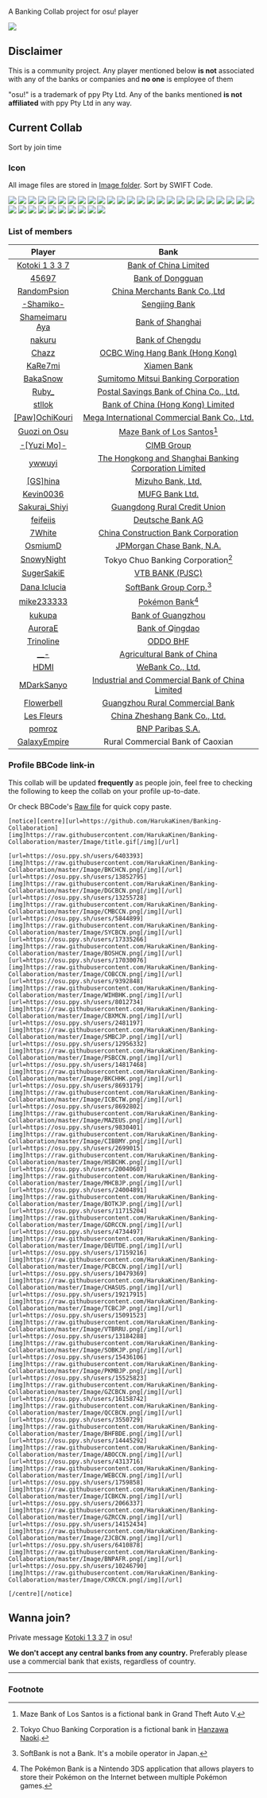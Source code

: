 A Banking Collab project for osu! player

![](Image/title.gif)

## Disclaimer

This is a community project. Any player mentioned below **is not** associated with any of the banks or companies and **no one** is employee of them

"osu!" is a trademark of ppy Pty Ltd. Any of the banks mentioned **is not affiliated** with ppy Pty Ltd in any way.

## Current Collab

Sort by join time

### Icon

All image files are stored in [Image folder](Image/). Sort by SWIFT Code.

[![](Image/BKCHCN.png)](https://osu.ppy.sh/users/6403393)
[![](Image/DGCBCN.png)](https://osu.ppy.sh/users/13852795)
[![](Image/CMBCCN.png)](https://osu.ppy.sh/users/13255728)
[![](Image/SYCBCN.png)](https://osu.ppy.sh/users/5844899)
[![](Image/BOSHCN.png)](https://osu.ppy.sh/users/17335266)
[![](Image/COBCCN.png)](https://osu.ppy.sh/users/17030076)
[![](Image/WIHBHK.png)](https://osu.ppy.sh/users/9392848)
[![](Image/CBXMCN.png)](https://osu.ppy.sh/users/8012734)
[![](Image/SMBCJP.png)](https://osu.ppy.sh/users/2481197)
[![](Image/PSBCCN.png)](https://osu.ppy.sh/users/12956332)
[![](Image/BKCHHK.png)](https://osu.ppy.sh/users/14817468)
[![](Image/ICBCTW.png)](https://osu.ppy.sh/users/8693179)
[![](Image/MAZEUS.png)](https://osu.ppy.sh/users/8692802)
[![](Image/CIBBMY.png)](https://osu.ppy.sh/users/9830401)
[![](Image/HSBCHK.png)](https://osu.ppy.sh/users/2699015)
[![](Image/MHCBJP.png)](https://osu.ppy.sh/users/20040607)
[![](Image/BOTKJP.png)](https://osu.ppy.sh/users/24004891)
[![](Image/GDRCCN.png)](https://osu.ppy.sh/users/11715204)
[![](Image/DEUTDE.png)](https://osu.ppy.sh/users/4734497)
[![](Image/PCBCCN.png)](https://osu.ppy.sh/users/17159216)
[![](Image/CHASUS.png)](https://osu.ppy.sh/users/10479369)
[![](Image/TCBCJP.png)](https://osu.ppy.sh/users/19217915)
[![](Image/VTBRRU.png)](https://osu.ppy.sh/users/15091523)
[![](Image/SOBKJP.png)](https://osu.ppy.sh/users/13184288)
[![](Image/PKMBJP.png)](https://osu.ppy.sh/users/15436106)
[![](Image/GZCBCN.png)](https://osu.ppy.sh/users/15525823)
[![](Image/QCCBCN.png)](https://osu.ppy.sh/users/16158742)
[![](Image/BHFBDE.png)](https://osu.ppy.sh/users/3550729)
[![](Image/ABOCCN.png)](https://osu.ppy.sh/users/14445292)
[![](Image/WEBCCN.png)](https://osu.ppy.sh/users/4313716)
[![](Image/ICBKCN.png)](https://osu.ppy.sh/users/1759858)
[![](Image/GZRCCN.png)](https://osu.ppy.sh/users/2066337)
[![](Image/ZJCBCN.png)](https://osu.ppy.sh/users/14152434)
[![](Image/BNPAFR.png)](https://osu.ppy.sh/users/6410878)
[![](Image/CXRCCN.png)](https://osu.ppy.sh/users/10246790)

### List of members

| Player | Bank |
|:-:|:-:|
| [Kotoki 1 3 3 7](https://osu.ppy.sh/users/6403393) | [Bank of China Limited](https://en.wikipedia.org/wiki/Bank_of_China) |
| [45697](https://osu.ppy.sh/users/13852795) | [Bank of Dongguan](https://zh.wikipedia.org/wiki/%E4%B8%9C%E8%8E%9E%E9%93%B6%E8%A1%8C) |
| [RandomPsion](https://osu.ppy.sh/users/13255728) | [China Merchants Bank Co.,Ltd](https://en.wikipedia.org/wiki/China_Merchants_Bank) |
| [-Shamiko-](https://osu.ppy.sh/users/5844899) | [Sengjing Bank](https://zh.wikipedia.org/wiki/%E7%9B%9B%E4%BA%AC%E9%93%B6%E8%A1%8C) |
| [Shameimaru Aya](https://osu.ppy.sh/users/17335266) | [Bank of Shanghai](https://zh.wikipedia.org/wiki/%E4%B8%8A%E6%B5%B7%E9%93%B6%E8%A1%8C) |
| [nakuru](https://osu.ppy.sh/users/17030076) | [Bank of Chengdu](https://zh.wikipedia.org/wiki/%E6%88%90%E9%83%BD%E9%93%B6%E8%A1%8C) |
| [Chazz](https://osu.ppy.sh/users/9392848) | [OCBC Wing Hang Bank (Hong Kong)](https://en.wikipedia.org/wiki/OCBC_Wing_Hang_Bank) |
| [KaRe7mi](https://osu.ppy.sh/users/8012734) | [Xiamen Bank](https://zh.wikipedia.org/wiki/%E5%8E%A6%E9%97%A8%E9%93%B6%E8%A1%8C) |
| [BakaSnow](https://osu.ppy.sh/users/2481197) | [Sumitomo Mitsui Banking Corporation](https://en.wikipedia.org/wiki/Sumitomo_Mitsui_Banking_Corporation) |
| [Ruby_](https://osu.ppy.sh/users/12956332) | [Postal Savings Bank of China Co., Ltd.](https://zh.wikipedia.org/wiki/%E4%B8%AD%E5%9B%BD%E9%82%AE%E6%94%BF%E5%82%A8%E8%93%84%E9%93%B6%E8%A1%8C) |
| [stllok](https://osu.ppy.sh/users/14817468) | [Bank of China (Hong Kong) Limited](https://en.wikipedia.org/wiki/Bank_of_China_(Hong_Kong)) |
| [[Paw]OchiKouri](https://osu.ppy.sh/users/8693179) | [Mega International Commercial Bank Co., Ltd.](https://zh.wikipedia.org/wiki/%E5%85%86%E8%B1%90%E5%9C%8B%E9%9A%9B%E5%95%86%E6%A5%AD%E9%8A%80%E8%A1%8C) |
| [Guozi on Osu](https://osu.ppy.sh/users/8692802) | [Maze Bank of Los Santos](https://gta.fandom.com/wiki/Maze_Bank)[^1] |
| [-[Yuzi Mo]-](https://osu.ppy.sh/users/9830401) | [CIMB Group](https://en.wikipedia.org/wiki/CIMB) |
| [ywwuyi](https://osu.ppy.sh/users/2699015) | [The Hongkong and Shanghai Banking Corporation Limited](https://zh.wikipedia.org/wiki/%E9%A6%99%E6%B8%AF%E4%B8%8A%E6%B5%B7%E6%BB%99%E8%B1%90%E9%8A%80%E8%A1%8C) |
| [\[GS\]hina](https://osu.ppy.sh/users/20040607) | [Mizuho Bank, Ltd.](https://en.wikipedia.org/wiki/Mizuho_Bank) |
| [Kevin0036](https://osu.ppy.sh/users/24004891) | [MUFG Bank Ltd.](https://en.wikipedia.org/wiki/MUFG_Bank)
| [Sakurai_Shiyi](https://osu.ppy.sh/users/11715204) | [Guangdong Rural Credit Union](http://www.gdrcu.com/) |
| [feifeiis](https://osu.ppy.sh/users/4734497) | [Deutsche Bank AG](https://en.wikipedia.org/wiki/Deutsche_Bank) |
| [7White](https://osu.ppy.sh/users/17159216) | [China Construction Bank Corporation](https://en.wikipedia.org/wiki/China_Construction_Bank)
| [OsmiumD](https://osu.ppy.sh/users/10479369) | [JPMorgan Chase Bank, N.A.](https://en.wikipedia.org/wiki/Chase_Bank)
| [SnowyNight](https://osu.ppy.sh/users/19217915) | Tokyo Chuo Banking Corporation[^2] |
| [SugerSakiE](https://osu.ppy.sh/users/15091523) | [VTB BANK (PJSC)](https://en.wikipedia.org/wiki/VTB_Bank) |
| [Dana Iclucia](https://osu.ppy.sh/users/13184288) | [SoftBank Group Corp.](https://en.wikipedia.org/wiki/SoftBank_Group)[^3] |
| [mike233333](https://osu.ppy.sh/users/15436106) | [Pokémon Bank](https://en.wikipedia.org/wiki/Gameplay_of_Pok%C3%A9mon#Pok%C3%A9mon_Bank)[^4] |
| [kukupa](https://osu.ppy.sh/users/15525823) | [Bank of Guangzhou](https://zh.wikipedia.org/wiki/%E5%B9%BF%E5%B7%9E%E9%93%B6%E8%A1%8C) |
| [AuroraE](https://osu.ppy.sh/users/16158742) | [Bank of Qingdao](https://osu.ppy.sh/users/16158742) |
| [Trinoline](https://osu.ppy.sh/users/3550729) | [ODDO BHF](https://en.wikipedia.org/wiki/ODDO_BHF) |
| [__-](https://osu.ppy.sh/users/14445292) | [Agricultural Bank of China](https://en.wikipedia.org/wiki/Agricultural_Bank_of_China) |
| [HDMI](https://osu.ppy.sh/users/4313716) | [WeBank Co., Ltd.](https://zh.wikipedia.org/wiki/%E5%BE%AE%E4%BC%97%E9%93%B6%E8%A1%8C) |
| [MDarkSanyo](https://osu.ppy.sh/users/1759858) | [Industrial and Commercial Bank of China Limited](https://en.wikipedia.org/wiki/Industrial_and_Commercial_Bank_of_China) |
| [Flowerbell](https://osu.ppy.sh/users/2066337) | [Guangzhou Rural Commercial Bank](https://zh.wikipedia.org/wiki/%E5%B9%BF%E5%B7%9E%E5%86%9C%E6%9D%91%E5%95%86%E4%B8%9A%E9%93%B6%E8%A1%8C) |
| [Les Fleurs](https://osu.ppy.sh/users/14152434) | [China Zheshang Bank Co., Ltd.](https://zh.wikipedia.org/wiki/%E6%B5%99%E5%95%86%E9%93%B6%E8%A1%8C) |
| [pomroz](https://osu.ppy.sh/users/6410878) | [BNP Paribas S.A.](https://en.wikipedia.org/wiki/BNP_Paribas) |
| [GalaxyEmpire](https://osu.ppy.sh/users/10246790) | Rural Commercial Bank of Caoxian |

### Profile BBCode link-in

This collab will be updated **frequently** as people join, feel free to checking the following to keep the collab on your profile up-to-date.

Or check BBCode's [Raw file](BBCode.file) for quick copy paste.

```bbcode
[notice][centre][url=https://github.com/HarukaKinen/Banking-Collaboration][img]https://raw.githubusercontent.com/HarukaKinen/Banking-Collaboration/master/Image/title.gif[/img][/url]

[url=https://osu.ppy.sh/users/6403393][img]https://raw.githubusercontent.com/HarukaKinen/Banking-Collaboration/master/Image/BKCHCN.png[/img][/url][url=https://osu.ppy.sh/users/13852795][img]https://raw.githubusercontent.com/HarukaKinen/Banking-Collaboration/master/Image/DGCBCN.png[/img][/url][url=https://osu.ppy.sh/users/13255728][img]https://raw.githubusercontent.com/HarukaKinen/Banking-Collaboration/master/Image/CMBCCN.png[/img][/url][url=https://osu.ppy.sh/users/5844899][img]https://raw.githubusercontent.com/HarukaKinen/Banking-Collaboration/master/Image/SYCBCN.png[/img][/url][url=https://osu.ppy.sh/users/17335266][img]https://raw.githubusercontent.com/HarukaKinen/Banking-Collaboration/master/Image/BOSHCN.png[/img][/url]
[url=https://osu.ppy.sh/users/17030076][img]https://raw.githubusercontent.com/HarukaKinen/Banking-Collaboration/master/Image/COBCCN.png[/img][/url][url=https://osu.ppy.sh/users/9392848][img]https://raw.githubusercontent.com/HarukaKinen/Banking-Collaboration/master/Image/WIHBHK.png[/img][/url][url=https://osu.ppy.sh/users/8012734][img]https://raw.githubusercontent.com/HarukaKinen/Banking-Collaboration/master/Image/CBXMCN.png[/img][/url][url=https://osu.ppy.sh/users/2481197][img]https://raw.githubusercontent.com/HarukaKinen/Banking-Collaboration/master/Image/SMBCJP.png[/img][/url][url=https://osu.ppy.sh/users/12956332][img]https://raw.githubusercontent.com/HarukaKinen/Banking-Collaboration/master/Image/PSBCCN.png[/img][/url]
[url=https://osu.ppy.sh/users/14817468][img]https://raw.githubusercontent.com/HarukaKinen/Banking-Collaboration/master/Image/BKCHHK.png[/img][/url][url=https://osu.ppy.sh/users/8693179][img]https://raw.githubusercontent.com/HarukaKinen/Banking-Collaboration/master/Image/ICBCTW.png[/img][/url][url=https://osu.ppy.sh/users/8692802][img]https://raw.githubusercontent.com/HarukaKinen/Banking-Collaboration/master/Image/MAZEUS.png[/img][/url][url=https://osu.ppy.sh/users/9830401][img]https://raw.githubusercontent.com/HarukaKinen/Banking-Collaboration/master/Image/CIBBMY.png[/img][/url][url=https://osu.ppy.sh/users/2699015][img]https://raw.githubusercontent.com/HarukaKinen/Banking-Collaboration/master/Image/HSBCHK.png[/img][/url]
[url=https://osu.ppy.sh/users/20040607][img]https://raw.githubusercontent.com/HarukaKinen/Banking-Collaboration/master/Image/MHCBJP.png[/img][/url][url=https://osu.ppy.sh/users/24004891][img]https://raw.githubusercontent.com/HarukaKinen/Banking-Collaboration/master/Image/BOTKJP.png[/img][/url][url=https://osu.ppy.sh/users/11715204][img]https://raw.githubusercontent.com/HarukaKinen/Banking-Collaboration/master/Image/GDRCCN.png[/img][/url][url=https://osu.ppy.sh/users/4734497][img]https://raw.githubusercontent.com/HarukaKinen/Banking-Collaboration/master/Image/DEUTDE.png[/img][/url][url=https://osu.ppy.sh/users/17159216][img]https://raw.githubusercontent.com/HarukaKinen/Banking-Collaboration/master/Image/PCBCCN.png[/img][/url]
[url=https://osu.ppy.sh/users/10479369][img]https://raw.githubusercontent.com/HarukaKinen/Banking-Collaboration/master/Image/CHASUS.png[/img][/url][url=https://osu.ppy.sh/users/19217915][img]https://raw.githubusercontent.com/HarukaKinen/Banking-Collaboration/master/Image/TCBCJP.png[/img][/url][url=https://osu.ppy.sh/users/15091523][img]https://raw.githubusercontent.com/HarukaKinen/Banking-Collaboration/master/Image/VTBRRU.png[/img][/url][url=https://osu.ppy.sh/users/13184288][img]https://raw.githubusercontent.com/HarukaKinen/Banking-Collaboration/master/Image/SOBKJP.png[/img][/url][url=https://osu.ppy.sh/users/15436106][img]https://raw.githubusercontent.com/HarukaKinen/Banking-Collaboration/master/Image/PKMBJP.png[/img][/url]
[url=https://osu.ppy.sh/users/15525823][img]https://raw.githubusercontent.com/HarukaKinen/Banking-Collaboration/master/Image/GZCBCN.png[/img][/url][url=https://osu.ppy.sh/users/16158742][img]https://raw.githubusercontent.com/HarukaKinen/Banking-Collaboration/master/Image/QCCBCN.png[/img][/url][url=https://osu.ppy.sh/users/3550729][img]https://raw.githubusercontent.com/HarukaKinen/Banking-Collaboration/master/Image/BHFBDE.png[/img][/url][url=https://osu.ppy.sh/users/14445292][img]https://raw.githubusercontent.com/HarukaKinen/Banking-Collaboration/master/Image/ABOCCN.png[/img][/url][url=https://osu.ppy.sh/users/4313716][img]https://raw.githubusercontent.com/HarukaKinen/Banking-Collaboration/master/Image/WEBCCN.png[/img][/url]
[url=https://osu.ppy.sh/users/1759858][img]https://raw.githubusercontent.com/HarukaKinen/Banking-Collaboration/master/Image/ICBKCN.png[/img][/url][url=https://osu.ppy.sh/users/2066337][img]https://raw.githubusercontent.com/HarukaKinen/Banking-Collaboration/master/Image/GZRCCN.png[/img][/url][url=https://osu.ppy.sh/users/14152434][img]https://raw.githubusercontent.com/HarukaKinen/Banking-Collaboration/master/Image/ZJCBCN.png[/img][/url][url=https://osu.ppy.sh/users/6410878][img]https://raw.githubusercontent.com/HarukaKinen/Banking-Collaboration/master/Image/BNPAFR.png[/img][/url][url=https://osu.ppy.sh/users/10246790][img]https://raw.githubusercontent.com/HarukaKinen/Banking-Collaboration/master/Image/CXRCCN.png[/img][/url]

[/centre][/notice]
```

## Wanna join?

Private message [Kotoki 1 3 3 7](https://osu.ppy.sh/users/6403393) in osu!

**We don't accept any central banks from any country.** Preferably please use a commercial bank that exists, regardless of country.

---

### Footnote

[^1]: Maze Bank of Los Santos is a fictional bank in Grand Theft Auto V.
[^2]: Tokyo Chuo Banking Corporation is a fictional bank in [Hanzawa Naoki](https://en.wikipedia.org/wiki/Hanzawa_Naoki).
[^3]: SoftBank is not a Bank. It's a mobile operator in Japan.
[^4]: The Pokémon Bank is a Nintendo 3DS application that allows players to store their Pokémon on the Internet between multiple Pokémon games.
